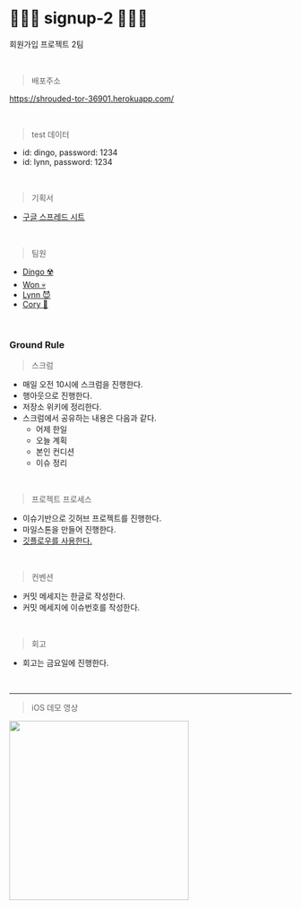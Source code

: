 # 👨🏻‍💻 signup-2 👩🏻‍💻

회원가입 프로젝트 2팀

<br>

> 배포주소

https://shrouded-tor-36901.herokuapp.com/

<br>

> test 데이터

- id: dingo, password: 1234
- id: lynn, password: 1234

<br>

> 기획서

- [구글 스프레드 시트](https://docs.google.com/spreadsheets/d/18wkcwvlyeMK_rjO4QET6u6DbwrLv0mkr3JGO4dSn8q8/edit#gid=0)

<br>

> 팀원

- [Dingo ☢️](https://github.com/kyungrae)
- [Won 💀](https://github.com/sangwon21)
- [Lynn 😈](https://github.com/beemiel)
- [Cory 🦊](https://github.com/corykim0829)

<br>

### Ground Rule

> 스크럼

- 매일 오전 10시에 스크럼을 진행한다.
- 행아웃으로 진행한다.
- 저장소 위키에 정리한다.
- 스크럼에서 공유하는 내용은 다음과 같다.
  - 어제 한일
  - 오늘 계획
  - 본인 컨디션
  - 이슈 정리

<br>

> 프로젝트 프로세스

- 이슈기반으로 깃허브 프로젝트를 진행한다.
- 마일스톤을 만들어 진행한다.
- [깃플로우를 사용한다.](https://woowabros.github.io/experience/2017/10/30/baemin-mobile-git-branch-strategy.html)

<br>

> 컨벤션

- 커밋 메세지는 한글로 작성한다.
- 커밋 메세지에 이슈번호를 작성한다.

<br>

> 회고

- 회고는 금요일에 진행한다.

<br>

---

> iOS 데모 영상

<img src="https://github.com/codesquad-memeber-2020/signup-2/blob/master/mobile/assets/iOS-demo2.gif" width="320">